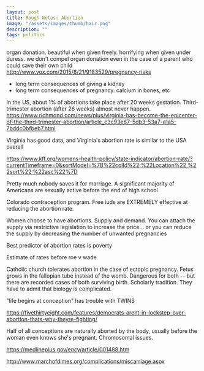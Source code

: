 ```yaml
---
layout: post
title: Rough Notes: Abortion
image: "/assets/images/thumb/hair.png"
description: ""
tags: politics
---
```


organ donation. beautiful when given freely. horrifying when given under duress. we don't compel organ donation even in the case of a parent who could save their own child
http://www.vox.com/2015/8/21/9183529/pregnancy-risks

- long term consequences of giving a kidney
- long term consequences of pregnancy. calcium in bones, etc

In the US, about 1% of abortions take place after 20 weeks gestation. Third-trimester abortion (after 26 weeks) almost never happen.
https://www.richmond.com/news/plus/virginia-has-become-the-epicenter-of-the-third-trimester-abortion/article_c3c93e87-5db3-53a7-a1a5-7bddc0bfbeb7.html

Virginia has good data, and Virginia's abortion rate is similar to the USA overall

https://www.kff.org/womens-health-policy/state-indicator/abortion-rate/?currentTimeframe=0&sortModel=%7B%22colId%22:%22Location%22,%22sort%22:%22asc%22%7D

Pretty much nobody saves it for marriage. A significant majority of Americans are sexually active before the end of high school

Colorado contraception program. Free iuds are EXTREMELY effective at reducing the abortion rate.

Women choose to have abortions. Supply and demand. You can attach the supply via restrictive legislation to increase the price... or you can reduce the supply by decreasing the number of unwanted pregnancies

Best predictor of abortion rates is poverty

Estimate of rates before roe v wade

Catholic church tolerates abortion in the case of ectopic pregnancy. Fetus grows in the fallopian tube instead of the womb. Dangerous for both -- but there are recorded cases of both surviving birth. Scholarly tradition. They have to admit that biology is complicated.

"life begins at conception" has trouble with TWINS

https://fivethirtyeight.com/features/democrats-arent-in-lockstep-over-abortion-thats-why-theyre-fighting/

Half of all conceptions are naturally aborted by the body, usually before the woman even knows she's pregnant. Chromosomal issues.

https://medlineplus.gov/ency/article/001488.htm

http://www.marchofdimes.org/complications/miscarriage.aspx
